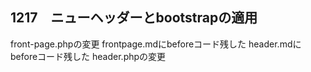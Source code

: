## 1217　ニューヘッダーとbootstrapの適用
front-page.phpの変更
frontpage.mdにbeforeコード残した
header.mdにbeforeコード残した
header.phpの変更
